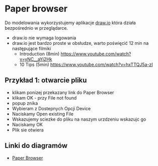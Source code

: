 # Paper browser 
Do modelowania wykorzystujemy aplikacje [draw.io](http://draw.io) która działa bezpośrednio w przeglądarce. 
* draw.io nie wymaga logowania 
* draw.io jest bardzo proste w obsłudze, warto poświęcić 12 min na następujące filmiki 
  * Introduction (8min) https://www.youtube.com/watch?v=yNC__aYi2Hk
  * 10 Tips (5min) https://www.youtube.com/watch?v=hxTTQJ5a-zI


## Przykład 1: otwarcie pliku 
* klikam ponizej przekazany link do Paper Browser
* klikam OK - przy File not found  
* popup znika
* Wybieram z  Dostepnych Opcji Device  
* Naciskamy Open existing File
* Wskazujemy sciezke do pliku na naszym urzdzeniu wskazujc go    
* Naciskamy OK 
* Plik sie otwiera

## Linki do diagramów
* [Paper Browser](https://www.draw.io/?url=https%3A%2F%2Fraw.githubusercontent.com%2FOpenPKW-mobile%2FO_Projekcie%2Fmaster%2FPaper%2520Browser%2FPaperBrowser_27_04_15.xml)

